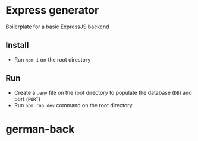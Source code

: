 # Express generator

Boilerplate for a basic ExpressJS backend

## Install

- Run `npm i` on the root directory

## Run

- Create a `.env` file on the root directory to populate the database (`DB`) and port (`PORT`)
- Run `npm run dev` command on the root directory
# german-back
